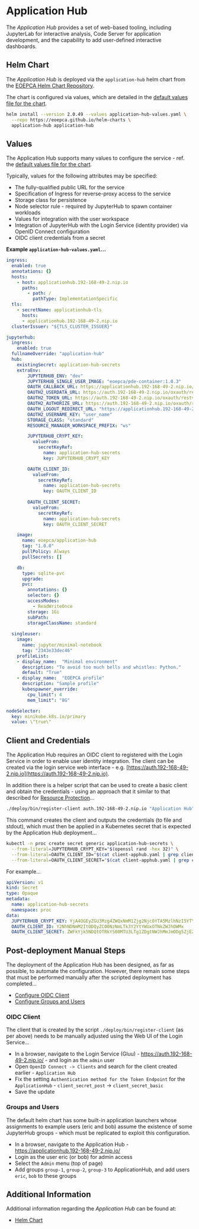 # Application Hub

The _Application Hub_ provides a set of web-based tooling, including JupyterLab for interactive analysis, Code Server for application development, and the capability to add user-defined interactive dashboards.

## Helm Chart

The _Application Hub_ is deployed via the `application-hub` helm chart from the [EOEPCA Helm Chart Repository](https://eoepca.github.io/helm-charts).

The chart is configured via values, which are detailed in the [default values file for the chart](https://github.com/EOEPCA/helm-charts/blob/main/charts/application-hub/values.yaml).

```bash
helm install --version 2.0.49 --values application-hub-values.yaml \
  --repo https://eoepca.github.io/helm-charts \
  application-hub application-hub
```

## Values

The Application Hub supports many values to configure the service - ref. the [default values file for the chart](https://github.com/EOEPCA/helm-charts/blob/main/charts/application-hub/values.yaml).

Typically, values for the following attributes may be specified:

* The fully-qualified public URL for the service
* Specification of Ingress for reverse-proxy access to the service
* Storage class for persistence
* Node selector rule - required by JupyterHub to spawn container workloads
* Values for integration with the user workspace
* Integration of JupyterHub with the Login Service (identity provider) via OpenID Connect configuration
* OIDC client credentials from a secret

**Example `application-hub-values.yaml`...**

```yaml
ingress:
  enabled: true
  annotations: {}
  hosts:
    - host: applicationhub.192-168-49-2.nip.io
      paths:
        - path: /
          pathType: ImplementationSpecific
  tls:
    - secretName: applicationhub-tls
      hosts:
      - applicationhub.192-168-49-2.nip.io
  clusterIssuer: "${TLS_CLUSTER_ISSUER}"

jupyterhub:
  ingress:
    enabled: true
  fullnameOverride: "application-hub"
  hub:
    existingSecret: application-hub-secrets
    extraEnv: 
        JUPYTERHUB_ENV: "dev"
        JUPYTERHUB_SINGLE_USER_IMAGE: "eoepca/pde-container:1.0.3"
        OAUTH_CALLBACK_URL: https://applicationhub.192-168-49-2.nip.io/hub/oauth_callback
        OAUTH2_USERDATA_URL: https://auth.192-168-49-2.nip.io/oxauth/restv1/userinfo
        OAUTH2_TOKEN_URL: https://auth.192-168-49-2.nip.io/oxauth/restv1/token
        OAUTH2_AUTHORIZE_URL: https://auth.192-168-49-2.nip.io/oxauth/restv1/authorize
        OAUTH_LOGOUT_REDIRECT_URL: "https://applicationhub.192-168-49-2.nip.io"
        OAUTH2_USERNAME_KEY: "user_name"
        STORAGE_CLASS: "standard"
        RESOURCE_MANAGER_WORKSPACE_PREFIX: "ws"

        JUPYTERHUB_CRYPT_KEY:
          valueFrom:
            secretKeyRef:
              name: application-hub-secrets
              key: JUPYTERHUB_CRYPT_KEY

        OAUTH_CLIENT_ID:
          valueFrom:
            secretKeyRef:
              name: application-hub-secrets
              key: OAUTH_CLIENT_ID
          
        OAUTH_CLIENT_SECRET:
          valueFrom:
            secretKeyRef:
              name: application-hub-secrets
              key: OAUTH_CLIENT_SECRET

    image:
      name: eoepca/application-hub
      tag: "1.0.0"
      pullPolicy: Always
      pullSecrets: []

    db:
      type: sqlite-pvc
      upgrade:
      pvc:
        annotations: {}
        selector: {}
        accessModes:
          - ReadWriteOnce
        storage: 1Gi
        subPath:
        storageClassName: standard
  
  singleuser:
    image:
      name: jupyter/minimal-notebook
      tag: "2343e33dec46"
    profileList: 
    - display_name:  "Minimal environment"
      description: "To avoid too much bells and whistles: Python."
      default: "True"
    - display_name:  "EOEPCA profile"
      description: "Sample profile"
      kubespawner_override:
        cpu_limit": 4
        mem_limit": "8G"

nodeSelector:
  key: minikube.k8s.io/primary
  value: \"true\"
```


## Client and Credentials

The Application Hub requires an OIDC client to registered with the Login Service in order to enable user identity integration. The client can be created via the login service web interface - e.g. [https://auth.192-168-49-2.nip.io](https://auth.192-168-49-2.nip.io).

In addition there is a helper script that can be used to create a basic client and obtain the credentials - using an approach that it similar to that described for [Resource Protection](../resource-protection/#client-registration)...
```bash
./deploy/bin/register-client auth.192-168-49-2.nip.io "Application Hub" | tee client-apphub.yaml
```

This command creates the client and outputs the credentials (to file and stdout), which must then be applied in a Kubernetes secret that is expected by the Application Hub deployment...

```bash
kubectl -n proc create secret generic application-hub-secrets \
  --from-literal=JUPYTERHUB_CRYPT_KEY="$(openssl rand -hex 32)" \
  --from-literal=OAUTH_CLIENT_ID="$(cat client-apphub.yaml | grep client-id | cut -d\  -f2)" \
  --from-literal=OAUTH_CLIENT_SECRET="$(cat client-apphub.yaml | grep client-secret | cut -d\  -f2)"
```

For example...

```yaml
apiVersion: v1
kind: Secret
type: Opaque
metadata:
  name: application-hub-secrets
  namespace: proc
data:
  JUPYTERHUB_CRYPT_KEY: YjA4OGEyZGU3Mzg4ZWQxNmM1Zjg2Njc0YTA5MzlhNzI5YTY5NzU1NDJhYjYwZTllNWU2ZTZhYTQ5ZTc5ZDM5Zg==
  OAUTH_CLIENT_ID: Y2NhNDNmM2ItODQyZC00NzNmLTk3Y2YtYWUxOTNkZWJhOWMx
  OAUTH_CLIENT_SECRET: ZWFkYjk5NDQtOTRkYS00MTU3LTg1ZDgtNWJhMmJmODg5ZjE2
```

## Post-deployment Manual Steps

The deployment of the Application Hub has been designed, as far as possible, to automate the configuration. However, there remain some steps that must be performed manually after the scripted deployment has completed...

* [Configure OIDC Client](#oidc-client)
* [Configure Groups and Users](#groups-and-users)

### OIDC Client

The client that is created by the script `./deploy/bin/register-client` (as per above) needs to be manually adjusted using the Web UI of the Login Service...

* In a browser, navigate to the Login Service (Gluu) - https://auth.192-168-49-2.nip.io/ - and login as the `admin` user
* Open `OpenID Connect -> Clients` and search for the client created earlier - `Application Hub`
* Fix the setting `Authentication method for the Token Endpoint`  for the `ApplicationHub` - `client_secret_post` -> `client_secret_basic`
* Save the update

### Groups and Users

The default helm chart has some built-in application launchers whose assignments to example users (eric and bob) assume the existence of some JupyterHub groups - which must be replicated to exploit this configuration.

* In a browser, navigate to the Application Hub - https://applicationhub.192-168-49-2.nip.io/
* Login as the user eric (or bob) for admin access
* Select the `Admin` menu (top of page)
* Add groups `group-1`, `group-2`, `group-3` to ApplicationHub, and add users `eric`, `bob` to these groups

## Additional Information

Additional information regarding the _Application Hub_ can be found at:

* [Helm Chart](https://github.com/EOEPCA/helm-charts/tree/main/charts/application-hub)
